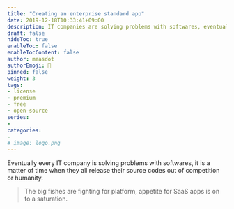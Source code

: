```yaml
---
title: "Creating an enterprise standard app"
date: 2019-12-18T10:33:41+09:00
description: IT companies are solving problems with softwares, eventually they all will open their source codes out of competition.
draft: false
hideToc: true
enableToc: false
enableTocContent: false
author: measdot
authorEmoji: 🎅
pinned: false
weight: 3
tags:
- license
- premium
- free
- open-source
series:
-
categories:
- 
# image: logo.png
---
```


Eventually every IT company is solving problems with softwares, it is a matter of time when they all release their source codes out of competition or humanity.

> The big fishes are fighting for platform, appetite for SaaS apps is on to a saturation.
